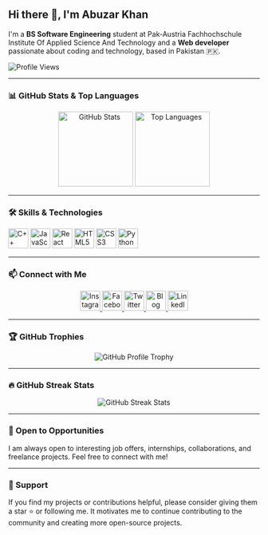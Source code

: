 ## Hi there 👋, I'm Abuzar Khan

I'm a **BS Software Engineering** student at Pak-Austria Fachhochschule Institute Of Applied Science And Technology and a **Web developer** passionate about coding and technology, based in Pakistan 🇵🇰.

![Profile Views](https://komarev.com/ghpvc/?username=Abuzar-Khan2023&color=brightgreen)

---

### 📊 GitHub Stats & Top Languages

<div align="center">
  <img src="https://github-readme-stats.vercel.app/api?username=Abuzar-Khan2023&hide_title=false&hide_rank=false&show_icons=true&include_all_commits=true&count_private=true&theme=dracula&locale=en&hide_border=false" height="150" alt="GitHub Stats" />
  <img src="https://github-readme-stats.vercel.app/api/top-langs/?username=Abuzar-Khan2023&layout=compact&card_width=320&langs_count=5&theme=dracula&hide_border=false" height="150" alt="Top Languages" />
</div>

---

### 🛠️ Skills & Technologies

<div align="left">
  <img src="https://img.icons8.com/color/48/000000/c-plus-plus-logo.png" height="40" alt="C++" title="C++" />
  <img src="https://cdn.jsdelivr.net/gh/devicons/devicon/icons/javascript/javascript-original.svg" height="40" alt="JavaScript" title="JavaScript" />
  <img src="https://cdn.jsdelivr.net/gh/devicons/devicon/icons/react/react-original.svg" height="40" alt="React" title="React" />
  <img src="https://cdn.jsdelivr.net/gh/devicons/devicon/icons/html5/html5-original.svg" height="40" alt="HTML5" title="HTML5" />
  <img src="https://cdn.jsdelivr.net/gh/devicons/devicon/icons/css3/css3-original.svg" height="40" alt="CSS3" title="CSS3" />
  <img src="https://cdn.jsdelivr.net/gh/devicons/devicon/icons/python/python-original.svg" height="40" alt="Python" title="Python" />
</div>

---

### 📫 Connect with Me

<div align="center">
  <a href="https://www.instagram.com/abuzarkhanse?igsh=MTFlNTN6bDgyandsbA==" target="_blank">
    <img src="https://img.shields.io/badge/Instagram-E4405F?style=for-the-badge&logo=instagram&logoColor=white" height="40" alt="Instagram" />
  </a>
  <a href="https://www.facebook.com/AbuzarKhan9900?mibextid=ZbWKwL" target="_blank">
    <img src="https://img.shields.io/badge/Facebook-1877F2?style=for-the-badge&logo=facebook&logoColor=white" height="40" alt="Facebook" />
  </a>
  <a href="https://x.com/abuzarkhanse?t=CbtzGoOQ1cmH5g07yb_QTw&s=09" target="_blank">
    <img src="https://img.shields.io/badge/Twitter-1DA1F2?style=for-the-badge&logo=twitter&logoColor=white" height="40" alt="Twitter" />
  </a>
  <a href="https://abuzar-khan2023.github.io/EarningInk/" target="_blank">
    <img src="https://img.shields.io/badge/Blog-FF5722?style=for-the-badge&logo=blogger&logoColor=white" height="40" alt="Blog" />
  </a>
  <a href="https://www.linkedin.com/in/abuzarkhan-pakistan/" target="_blank">
    <img src="https://img.shields.io/badge/LinkedIn-0077B5?style=for-the-badge&logo=linkedin&logoColor=white" height="40" alt="LinkedIn" />
  </a>
</div>

---

### 🏆 GitHub Trophies

<div align="center">
  <img src="https://github-profile-trophy.vercel.app/?username=Abuzar-Khan2023&theme=radical&no-frame=false&no-bg=true&margin-w=4" alt="GitHub Profile Trophy" />
</div>

---

### 🔥 GitHub Streak Stats

<div align="center">
  <img src="https://github-readme-streak-stats.herokuapp.com/?user=Abuzar-Khan2023&theme=black-ice&hide_border=true&stroke=0000&background=00000000" alt="GitHub Streak Stats" />
</div>

---

### 🤝 Open to Opportunities

I am always open to interesting job offers, internships, collaborations, and freelance projects. Feel free to connect with me!

---

### 🌟 Support

If you find my projects or contributions helpful, please consider giving them a star ⭐ or following me. It motivates me to continue contributing to the community and creating more open-source projects.
